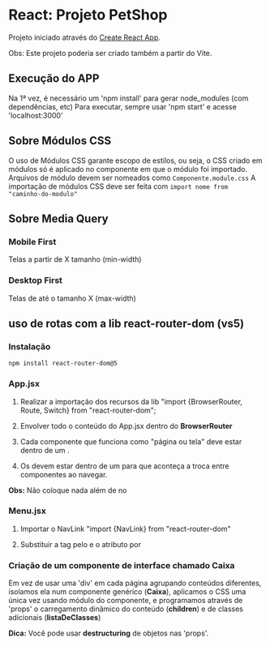 # React: Projeto PetShop

Projeto iniciado através do [Create React App](https://github.com/facebook/create-react-app).

Obs: Este projeto poderia ser criado também a partir do Vite.

## Execução do APP

Na 1ª vez, é necessário um 'npm install' para gerar node_modules (com dependências, etc)
Para executar, sempre usar 'npm start' e acesse 'localhost:3000'

## Sobre Módulos CSS

O uso de Módulos CSS garante escopo de estilos, ou seja, o CSS criado em módulos só é aplicado no componente em que o módulo foi importado.
Arquivos de módulo devem ser nomeados como `Componente.module.css`
A importação de módulos CSS deve ser feita com `import nome from "caminho-do-modulo"`

## Sobre Media Query

### Mobile First

Telas a partir de X tamanho (min-width)

### Desktop First

Telas de até o tamanho X (max-width)

## uso de rotas com a lib react-router-dom (vs5)

### Instalação

`npm install react-router-dom@5`

### App.jsx

1. Realizar a importação dos recursos da lib
   "import {BrowserRouter, Route, Switch} from "react-router-dom";

2. Envolver todo o conteúdo do App.jsx dentro do **BrowserRouter**

3. Cada componente que funciona como "página ou tela" deve estar dentro de um <Route>.

4. Os <Route> devem estar dentro de um <Switch> para que aconteça a troca entre componentes ao navegar.

**Obs:** Não coloque nada além de <Route> no <Switch>

### Menu.jsx

1. Importar o NavLink
   "import {NavLink} from "react-router-dom"

2. Substituir a tag <a> pelo <NavLink> e o atributo <href> por <to>

### Criação de um componente de interface chamado Caixa

Em vez de usar uma 'div' em cada página agrupando conteúdos diferentes, isolamos ela num componente genérico (**Caixa**), aplicamos o CSS uma única vez usando módulo do componente, e programamos através de 'props' o carregamento dinâmico do conteúdo (**children**) e de classes adicionais (**listaDeClasses**)

**Dica:** Você pode usar **destructuring** de objetos nas 'props'.
